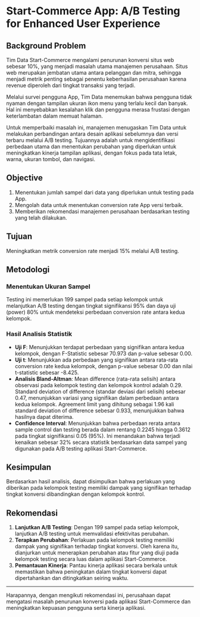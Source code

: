 # Start-Commerce App: A/B Testing for Enhanced User Experience

## Background Problem

Tim Data Start-Commerce mengalami penurunan konversi situs web sebesar 10%, yang menjadi masalah utama manajemen perusahaan. Situs web merupakan jembatan utama antara pelanggan dan mitra, sehingga menjadi metrik penting sebagai penentu keberhasilan perusahaan karena revenue diperoleh dari tingkat transaksi yang terjadi.

Melalui survei pengguna App, Tim Data menemukan bahwa pengguna tidak nyaman dengan tampilan ukuran ikon menu yang terlalu kecil dan banyak. Hal ini menyebabkan kesalahan klik dan pengguna merasa frustasi dengan keterlambatan dalam memuat halaman.

Untuk memperbaiki masalah ini, manajemen menugaskan Tim Data untuk melakukan perbandingan antara desain aplikasi sebelumnya dan versi terbaru melalui A/B testing. Tujuannya adalah untuk mengidentifikasi perbedaan utama dan menentukan perubahan yang diperlukan untuk meningkatkan kinerja tampilan aplikasi, dengan fokus pada tata letak, warna, ukuran tombol, dan navigasi.

## Objective

1. Menentukan jumlah sampel dari data yang diperlukan untuk testing pada App.
2. Mengolah data untuk menentukan conversion rate App versi terbaik.
3. Memberikan rekomendasi manajemen perusahaan berdasarkan testing yang telah dilakukan.

## Tujuan

Meningkatkan metrik conversion rate menjadi 15% melalui A/B testing.

## Metodologi

### Menentukan Ukuran Sampel

Testing ini memerlukan 199 sampel pada setiap kelompok untuk melanjutkan A/B testing dengan tingkat signifikansi 95% dan daya uji (power) 80% untuk mendeteksi perbedaan conversion rate antara kedua kelompok.

### Hasil Analisis Statistik

- **Uji F**: Menunjukkan terdapat perbedaan yang signifikan antara kedua kelompok, dengan F-Statistic sebesar 70.973 dan p-value sebesar 0.00.
- **Uji t**: Menunjukkan ada perbedaan yang signifikan antara rata-rata conversion rate kedua kelompok, dengan p-value sebesar 0.00 dan nilai t-statistic sebesar -8.425.
- **Analisis Bland-Altman**: Mean difference (rata-rata selisih) antara observasi pada kelompok testing dan kelompok kontrol adalah 0.29. Standard deviation of difference (standar deviasi dari selisih) sebesar 0.47, menunjukkan variasi yang signifikan dalam perbedaan antara kedua kelompok. Agreement limit yang dihitung sebagai 1.96 kali standard deviation of difference sebesar 0.933, menunjukkan bahwa hasilnya dapat diterima.
- **Confidence Interval**: Menunjukkan bahwa perbedaan rerata antara sample control dan testing berada dalam rentang 0.2245 hingga 0.3612 pada tingkat signifikansi 0.05 (95%). Ini menandakan bahwa terjadi kenaikan sebesar 32% secara statistik berdasarkan data sampel yang digunakan pada A/B testing aplikasi Start-Commerce.

## Kesimpulan

Berdasarkan hasil analisis, dapat disimpulkan bahwa perlakuan yang diberikan pada kelompok testing memiliki dampak yang signifikan terhadap tingkat konversi dibandingkan dengan kelompok kontrol.

## Rekomendasi

1. **Lanjutkan A/B Testing**: Dengan 199 sampel pada setiap kelompok, lanjutkan A/B testing untuk memvalidasi efektivitas perubahan.
2. **Terapkan Perubahan**: Perlakuan pada kelompok testing memiliki dampak yang signifikan terhadap tingkat konversi. Oleh karena itu, dianjurkan untuk menerapkan perubahan atau fitur yang diuji pada kelompok testing secara luas dalam aplikasi Start-Commerce.
3. **Pemantauan Kinerja**: Pantau kinerja aplikasi secara berkala untuk memastikan bahwa peningkatan dalam tingkat konversi dapat dipertahankan dan ditingkatkan seiring waktu.

---

Harapannya, dengan mengikuti rekomendasi ini, perusahaan dapat mengatasi masalah penurunan konversi pada aplikasi Start-Commerce dan meningkatkan kepuasan pengguna serta kinerja aplikasi.
